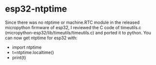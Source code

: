 # esp32-ntptime
Since there was no ntptime or machine.RTC module in the released micropython firmware of esp32, I reviewed the C code of timeutils.c (micropython-esp32/lib/timeutils/timeutils.c) and ported it to python. You can now get ntptime for esp32 with:
* import ntptime
* t=ntptime.localtime()
* print(t)
